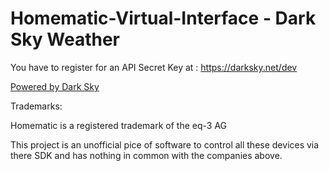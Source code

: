 # Homematic-Virtual-Interface  - Dark Sky Weather

You have to register for an API Secret Key at : https://darksky.net/dev


[Powered by Dark Sky](https://darksky.net/poweredby/)

Trademarks:

Homematic is a registered trademark of the eq-3 AG

This project is an unofficial pice of software to control all these devices via there SDK and has nothing in common with the companies above.